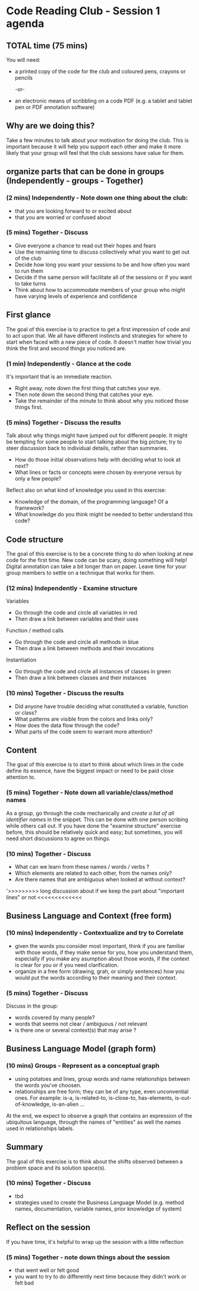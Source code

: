 # Code Reading Club - Session 1 agenda

## TOTAL time (75 mins)

You will need:

- a printed copy of the code for the club and coloured pens, crayons or pencils

    -or-

- an electronic means of scribbling on a code PDF (e.g. a tablet and tablet pen or PDF annotation software)

## Why are we doing this?

Take a few minutes to talk about your motivation for doing the club. This is important because it will help you support each other and make it more likely that your group will feel that the club sessions have value for them.

## organize parts that can be done in groups (Independently - groups - Together)

### (2 mins) Independently - Note down one thing about the club:

* that you are looking forward to or excited about
* that you are worried or confused about

### (5 mins) Together - Discuss

* Give everyone a chance to read out their hopes and fears
* Use the remaining time to discuss collectively what you want to get out of the club
* Decide how long you want your sessions to be and how often you want to run them
* Decide if the same person will facilitate all of the sessions or if you want to take turns
* Think about how to accommodate members of your group who might have varying levels of experience and confidence

## First glance

The goal of this exercise is to practice to get a first impression of code and to act upon that. We all have different instincts and strategies for where to start when faced with a new piece of code. It doesn't matter how trivial you think the first and second things you noticed are.

### (1 min) Independently - Glance at the code

It's important that is an immediate reaction.

* Right away, note down the first thing that catches your eye.
* Then note down the second thing that catches your eye.
* Take the remainder of the minute to think about why you noticed those things first.

### (5 mins) Together - Discuss the results

Talk about why things might have jumped out for different people. It might be tempting for some people to start talking about the big picture; try to steer discussion back to individual details, rather than summaries.

* How do those initial observations help with deciding what to look at next?
* What lines or facts or concepts were chosen by everyone versus by only a few people?

Reflect also on what kind of knowledge you used in this exercise:

* Knowledge of the domain, of the programming language? Of a framework?
* What knowledge do you think might be needed to better understand this code?

## Code structure

The goal of this exercise is to be a concrete thing to *do* when looking at new code for the first time. New code can be scary, doing something will help! Digital annotation can take a bit longer than on paper. Leave time for your group members to settle on a technique that works for them.

### (12 mins) Independently - Examine structure

Variables

* Go through the code and circle all variables in red
* Then draw a link between variables and their uses

Function / method calls

* Go through the code and circle all methods in blue
* Then draw a link between methods and their invocations

Instantiation

* Go through the code and circle all instances of classes in green
* Then draw a link between classes and their instances

### (10 mins) Together - Discuss the results

* Did anyone have trouble deciding what constituted a variable, function or class?
* What patterns are visible from the colors and links only?
* How does the data flow through the code?
* What parts of the code seem to warrant more attention?

## Content

The goal of this exercise is to start to think about which lines in the code define its essence, have the biggest impact or need to be paid close attention to.


### (5 mins) Together - Note down all variable/class/method names

As a group, go through the code mechanically and *create a list of all identifier names* in the snippet. This can be done with one person scribing while others call out. If you have done the "examine structure" exercise before, this should be relatively quick and easy; but sometimes, you will need short discussions to agree on things.

### (10 mins) Together - Discuss

* What can we learn from these names / words / verbs ?
* Which elements are related to each other, from the names only?
* Are there names that are ambiguous when looked at without context?

 '>>>>>>>>> long discussion about if we keep the part about "important lines" or not <<<<<<<<<<<<<

## Business Language and Context (free form)

### (10 mins) Independently - Contextualize and try to Correlate

*  given the words you consider most important,  think if you are familiar with those words, if they make sense for you, 
how you understand them, especially if you make any asumption about those words, if the context is clear for you or if you need clarification.
*  organize in a free form (drawing, grah, or simply sentences) how you would put the words according to their meaning and their context.

### (5 mins) Together - Discuss

Discuss in the group:

* words covered by many people?
* words that seems not clear / ambiguous / not relevant
* is there one or several context(s) that may arise ?


## Business Language Model (graph form)

### (10 mins) Groups - Represent as a conceptual graph

* using potatoes and lines, group words and name relationships between the words you've choosen.
* relationships are free form; they can be of any type, even unconvential ones. For example: is-a, is-related-to, is-close-to, has-elements, 
    is-out-of-knowledge, is-an-alien ...
    
 At the end, we expect to observe a graph that contains an expression of the ubiquitous language, through the names of "entities" as well the names used in relationships labels.   


## Summary

The goal of this exercise is to think about the shifts observed between a problem space and its solution space(s).

### (10 mins) Together - Discuss

* tbd
* strategies used to create the Business Language Model (e.g. method names, documentation, variable names, prior knowledge of system)

## Reflect on the session

If you have time, it's helpful to wrap up the session with a little reflection

### (5 mins) Together - note down things about the session

* that went well or felt good
* you want to try to do differently next time because they didn't work or felt bad
